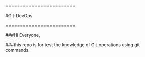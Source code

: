 
========================

#Git-DevOps

========================

###Hi Everyone,

###this repo is for test the knowledge of Git operations using git commands.



